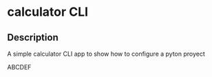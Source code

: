 # calculator CLI

## Description
A simple calculator CLI app to show how to configure a pyton proyect 

ABCDEF
